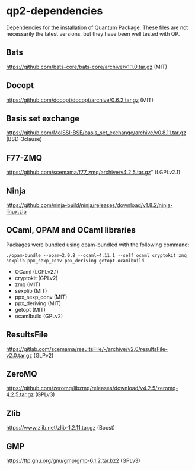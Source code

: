# qp2-dependencies

Dependencies for the installation of Quantum Package. These files are not
necessarily the latest versions, but they have been well tested with QP.

## Bats
https://github.com/bats-core/bats-core/archive/v1.1.0.tar.gz
(MIT)

## Docopt
https://github.com/docopt/docopt/archive/0.6.2.tar.gz
(MIT)

## Basis set exchange
https://github.com/MolSSI-BSE/basis_set_exchange/archive/v0.8.11.tar.gz
(BSD-3clause)

## F77-ZMQ
https://github.com/scemama/f77_zmq/archive/v4.2.5.tar.gz"
(LGPLv2.1)

## Ninja
https://github.com/ninja-build/ninja/releases/download/v1.8.2/ninja-linux.zip

## OCaml, OPAM and OCaml libraries
Packages were bundled using opam-bundled with the following command:
```
./opam-bundle --opam=2.0.8 --ocaml=4.11.1 --self ocaml cryptokit zmq sexplib ppx_sexp_conv ppx_deriving getopt ocamlbuild
```
- OCaml (LGPLv2.1)
- cryptokit (GPLv2)
- zmq (MIT)
- sexplib (MIT)
- ppx_sexp_conv (MIT)
- ppx_deriving (MIT)
- getopt (MIT)
- ocamlbuild (GPLv2)

## ResultsFile
https://gitlab.com/scemama/resultsFile/-/archive/v2.0/resultsFile-v2.0.tar.gz
(GLPv2)

## ZeroMQ
https://github.com/zeromq/libzmq/releases/download/v4.2.5/zeromq-4.2.5.tar.gz
(GPLv3)

## Zlib
https://www.zlib.net/zlib-1.2.11.tar.gz
(Boost)


## GMP
https://ftp.gnu.org/gnu/gmp/gmp-6.1.2.tar.bz2
(GPLv3)





